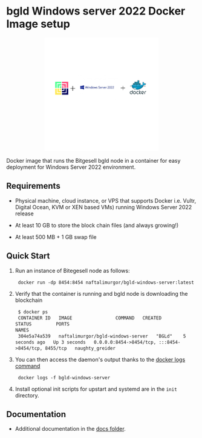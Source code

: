 bgld Windows server 2022 Docker Image setup
===================
<p align="center">
  <img width="300" height="300" src="https://github.com/naftalimurgor/bgld-docker-windows-server-2022/blob/main/Bitgesell.png">
</p>

Docker image that runs the Bitgesell bgld node in a container for easy deployment for Windows Server 2022 environment.


Requirements
------------

* Physical machine, cloud instance, or VPS that supports Docker i.e. Vultr, Digital Ocean, KVM or XEN based VMs) running Windows Server 2022 release

* At least 10 GB to store the block chain files (and always growing!)
* At least 500 MB + 1 GB swap file

Quick Start
-----------

1. Run an instance of Bitegesell node as follows:

        docker run -dp 8454:8454 naftalimurgor/bgld-windows-server:latest

2. Verify that the container is running and bgld node is downloading the blockchain

        $ docker ps
        CONTAINER ID   IMAGE                COMMAND   CREATED         STATUS         PORTS                                                 NAMES
        304e5a74a539   naftalimurgor/bgld-windows-server   "BGLd"    5 seconds ago   Up 3 seconds   0.0.0.0:8454->8454/tcp, :::8454->8454/tcp, 8455/tcp   naughty_greider

3. You can then access the daemon's output thanks to the [docker logs command]( https://docs.docker.com/reference/commandline/cli/#logs)

        docker logs -f bgld-windows-server

4. Install optional init scripts for upstart and systemd are in the `init` directory.


Documentation
-------------

* Additional documentation in the [docs folder](https://github.com/naftalimurgor/bgld-docker-windows-server-2022/tree/main/docs).
